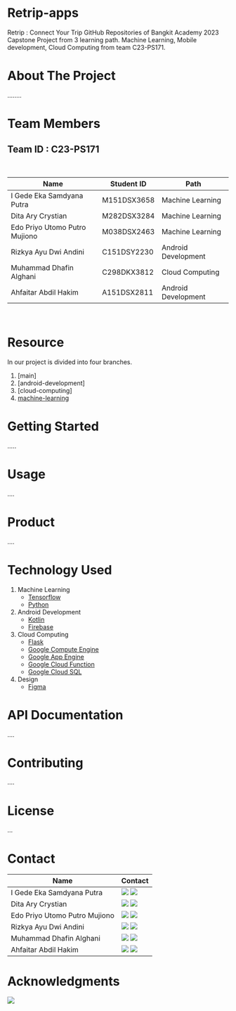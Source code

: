 # Retrip-apps

Retrip :  Connect Your Trip GitHub Repositories of Bangkit Academy 2023 Capstone Project from 3 learning path. Machine Learning, Mobile development, Cloud Computing from team C23-PS171.

# About The Project

........

# Team Members

## Team ID : C23-PS171

<br>

| Name                              | Student ID  | Path                |
| --------------------------------  | ----------- | ------------------- |
| I Gede Eka Samdyana Putra         | M151DSX3658 | Machine Learning    |
| Dita Ary Crystian                 | M282DSX3284 | Machine Learning    |
| Edo Priyo Utomo Putro Mujiono     | M038DSX2463 | Machine Learning    |
| Rizkya Ayu Dwi Andini             | C151DSY2230 | Android Development |
| Muhammad Dhafin Alghani           | C298DKX3812 | Cloud Computing     |
| Ahfaitar Abdil Hakim              | A151DSX2811 | Android Development |

<br>

# Resource

In our project is divided into four branches.

1. [main]
2. [android-development]
3. [cloud-computing]
4. [machine-learning](https://github.com/EdoPriyo13/ML-path-Retrip-apps/tree/main)

# Getting Started

.....
# Usage

....

# Product

....

# Technology Used

1. Machine Learning
   - [Tensorflow](https://www.tensorflow.org/)
   - [Python](https://www.python.org/)
2. Android Development
   - [Kotlin](https://kotlinlang.org/)
   - [Firebase](https://firebase.google.com/)
3. Cloud Computing
   - [Flask](https://flask.palletsprojects.com/)
   - [Google Compute Engine](https://cloud.google.com/compute)
   - [Google App Engine](https://cloud.google.com/appengine)
   - [Google Cloud Function](https://cloud.google.com/functions)
   - [Google Cloud SQL](https://cloud.google.com/sql)
4. Design
   - [Figma](https://www.figma.com/file/pJ59hWcJSTAF1tQfbjI0jk/Design?node-id=0%3A1)
     <br>

# API Documentation

....

# Contributing

....

# License

...

# Contact

| Name                  | Contact                                                                                                                                                                                                                                                                                                                                        |
| --------------------- | ---------------------------------------------------------------------------------------------------------------------------------------------------------------------------------------------------------------------------------------------------------------------------------------------------------------------------------------------- |
| I Gede Eka Samdyana Putra         | <img src="https://img.shields.io/badge/LinkedIn-0077B5?style=for-the-badge&logo=linkedin&logoColor=white" /></a> <img src="https://img.shields.io/badge/GitHub-100000?style=for-the-badge&logo=github&logoColor=white" /></a>                   |
| Dita Ary Crystian                 | <a href="https://www.linkedin.com/in/dita-ary-crystian-aa624b22a"><img src="https://img.shields.io/badge/LinkedIn-0077B5?style=for-the-badge&logo=linkedin&logoColor=white" /></a> <a href="https://github.com/arycry"><img src="https://img.shields.io/badge/GitHub-100000?style=for-the-badge&logo=github&logoColor=white" /></a>               |
| Edo Priyo Utomo Putro Mujiono     | <a href="https://www.linkedin.com/in/edo-priyo-utomo-putro-mujiono-905a17172/"><img src="https://img.shields.io/badge/LinkedIn-0077B5?style=for-the-badge&logo=linkedin&logoColor=white" /></a> <a href="https://github.com/EdoPriyo13"><img src="https://img.shields.io/badge/GitHub-100000?style=for-the-badge&logo=github&logoColor=white" /></a> |
| Rizkya Ayu Dwi Andini             | <img src="https://img.shields.io/badge/LinkedIn-0077B5?style=for-the-badge&logo=linkedin&logoColor=white" /></a> <img src="https://img.shields.io/badge/GitHub-100000?style=for-the-badge&logo=github&logoColor=white" /></a>                          |
| Muhammad Dhafin Alghani           | <img src="https://img.shields.io/badge/LinkedIn-0077B5?style=for-the-badge&logo=linkedin&logoColor=white" /></a> <img src="https://img.shields.io/badge/GitHub-100000?style=for-the-badge&logo=github&logoColor=white" /></a>                       |
| Ahfaitar Abdil Hakim              | <img src="https://img.shields.io/badge/LinkedIn-0077B5?style=for-the-badge&logo=linkedin&logoColor=white" /></a> <img src="https://img.shields.io/badge/GitHub-100000?style=for-the-badge&logo=github&logoColor=white" /></a>                        |

# Acknowledgments

<img src="https://www.dicoding.com/blog/wp-content/uploads/2020/12/Cover.png" />

<!-- reference [https://github.com/alexandresanlim/Badges4-README.md-Profile](https://github.com/AgungP88/getloc-apps/blob/main/README.md?plain=1) -->
